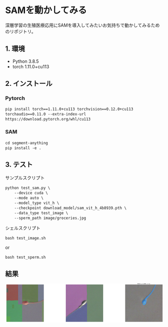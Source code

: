 # SAMを動かしてみる
深層学習の生殖医療応用にSAMを導入してみたいお気持ちで動かしてみるためのリポジトリ。
## 1. 環境
- Python 3.8.5
- torch 1.11.0+cu113

## 2. インストール
### Pytorch
```shell
pip install torch==1.11.0+cu113 torchvision==0.12.0+cu113 torchaudio==0.11.0 --extra-index-url https://download.pytorch.org/whl/cu113
```
### SAM
```shell
cd segment-anything
pip install -e .
```

## 3. テスト
サンプルスクリプト
```shell
python test_sam.py \
    --device cuda \
    --mode auto \
    --model_type vit_h \
    --checkpoint download_model/sam_vit_h_4b8939.pth \
    --data_type test_image \
    --sperm_path image/groceries.jpg 
```
シェルスクリプト
```shell
bash test_image.sh
```
or
```shell
bash test_sperm.sh
```

## 結果
![output](fig/output.png)